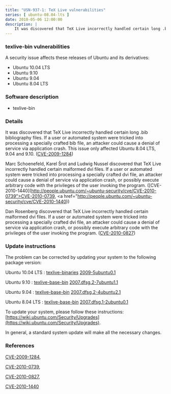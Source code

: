 ```yaml
---
title: "USN-937-1: TeX Live vulnerabilities"
series: [ ubuntu-08.04-lts ]
date: 2010-05-06 12:00:00
description: |
    It was discovered that TeX Live incorrectly handled certain long .bib bibliography files. If a user or automated system were tricked into processing a specially crafted bib file, an attacker could cause a denial of service via application crash. This issue only affected Ubuntu 8.04 LTS, 9.04 and 9.10. ([CVE-2009-1284](http://people.ubuntu.com/~ubuntu-security/cve/CVE-2009-1284))
--- 
```

 
### texlive-bin vulnerabilities

A security issue affects these releases of Ubuntu and its derivatives:

* Ubuntu 10.04 LTS
* Ubuntu 9.10
* Ubuntu 9.04
* Ubuntu 8.04 LTS

### Software description

* texlive-bin 

### Details

It was discovered that TeX Live incorrectly handled certain long .bib bibliography files. If a user or automated system were tricked into processing a specially crafted bib file, an attacker could cause a denial of service via application crash. This issue only affected Ubuntu 8.04 LTS, 9.04 and 9.10. ([CVE-2009-1284](http://people.ubuntu.com/~ubuntu-security/cve/CVE-2009-1284))

Marc Schoenefeld, Karel Šrot and Ludwig Nussel discovered that TeX Live incorrectly handled certain malformed dvi files. If a user or automated system were tricked into processing a specially crafted dvi file, an attacker could cause a denial of service via application crash, or possibly execute arbitrary code with the privileges of the user invoking the program. ([CVE-2010-1440](http://people.ubuntu.com/~ubuntu-security/cve/CVE-2010-0739">CVE-2010-0739</a>, <a href="http://people.ubuntu.com/~ubuntu-security/cve/CVE-2010-1440))

Dan Rosenberg discovered that TeX Live incorrectly handled certain malformed dvi files. If a user or automated system were tricked into processing a specially crafted dvi file, an attacker could cause a denial of service via application crash, or possibly execute arbitrary code with the privileges of the user invoking the program. ([CVE-2010-0827](http://people.ubuntu.com/~ubuntu-security/cve/CVE-2010-0827)) 

### Update instructions

The problem can be corrected by updating your system to the following package version:

Ubuntu 10.04 LTS
 : [texlive-binaries](https://launchpad.net/ubuntu/+source/texlive-bin) <span> [2009-5ubuntu0.1](https://launchpad.net/ubuntu/+source/texlive-bin/2009-5ubuntu0.1) </span> 

Ubuntu 9.10
 : [texlive-base-bin](https://launchpad.net/ubuntu/+source/texlive-bin) <span> [2007.dfsg.2-7ubuntu1.1](https://launchpad.net/ubuntu/+source/texlive-bin/2007.dfsg.2-7ubuntu1.1) </span> 

Ubuntu 9.04
 : [texlive-base-bin](https://launchpad.net/ubuntu/+source/texlive-bin) <span> [2007.dfsg.2-4ubuntu2.1](https://launchpad.net/ubuntu/+source/texlive-bin/2007.dfsg.2-4ubuntu2.1) </span> 

Ubuntu 8.04 LTS
 : [texlive-base-bin](https://launchpad.net/ubuntu/+source/texlive-bin) <span> [2007.dfsg.1-2ubuntu0.1](https://launchpad.net/ubuntu/+source/texlive-bin/2007.dfsg.1-2ubuntu0.1) </span> 

To update your system, please follow these instructions: [https://wiki.ubuntu.com/Security/Upgrades](https://wiki.ubuntu.com/Security/Upgrades).

In general, a standard system update will make all the necessary changes. 

### References

 [CVE-2009-1284](http://people.ubuntu.com/~ubuntu-security/cve/CVE-2009-1284), 

 [CVE-2010-0739](http://people.ubuntu.com/~ubuntu-security/cve/CVE-2010-0739), 

 [CVE-2010-0827](http://people.ubuntu.com/~ubuntu-security/cve/CVE-2010-0827), 

 [CVE-2010-1440](http://people.ubuntu.com/~ubuntu-security/cve/CVE-2010-1440)
 
